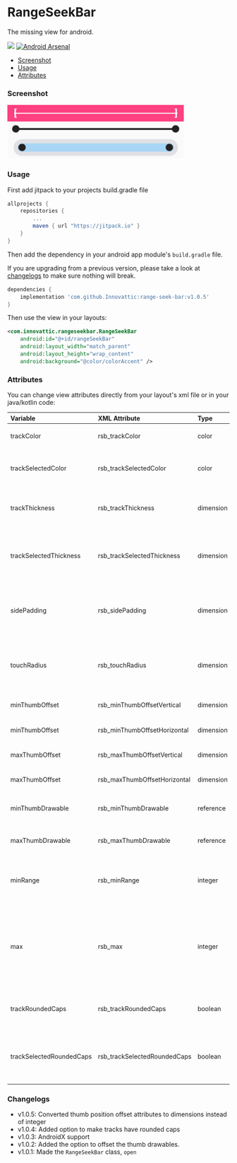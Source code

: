 # RangeSeekBar

The missing view for android. 

[![](https://jitpack.io/v/Innovattic/range-seek-bar.svg)](https://jitpack.io/#Innovattic/range-seek-bar) [![Android Arsenal](https://img.shields.io/badge/Android%20Arsenal-RangeSeekBar-brightgreen.svg?style=flat)](https://android-arsenal.com/details/1/7063)

- [Screenshot](#screenshot)
- [Usage](#usage)
- [Attributes](#attributes)

### Screenshot

<img src="/screenshots/sample.png" width="400px" />

### Usage
First add jitpack to your projects build.gradle file

```gradle
allprojects {
   	repositories {
   		...
   		maven { url "https://jitpack.io" }
   	}
}
```

Then add the dependency in your android app module's `build.gradle` file.

If you are upgrading from a previous version, please take a look at [changelogs](#changelogs) to make sure nothing will break.

```gradle
dependencies {
    implementation 'com.github.Innovattic:range-seek-bar:v1.0.5'
}
```

Then use the view in your layouts:

```xml
<com.innovattic.rangeseekbar.RangeSeekBar
    android:id="@+id/rangeSeekBar"
    android:layout_width="match_parent"
    android:layout_height="wrap_content"
    android:background="@color/colorAccent" />
```


### Attributes

You can change view attributes directly from your layout's xml file or in your java/kotlin code:

| Variable                   | XML Attribute                | Type      | Description                                                                            |
| :------------------------- | :--------------------------- | :-------- | :--------------------------------------------------------------------------------------|
| trackColor                 | rsb_trackColor               | color     | Color of horizontal track                                                              |
| trackSelectedColor         | rsb_trackSelectedColor       | color     | Color of the selected range of horizontal track                                        |
| trackThickness             | rsb_trackThickness           | dimension | The thickness of the horizontal track                                                  |
| trackSelectedThickness     | rsb_trackSelectedThickness   | dimension | The thickness of the selected range of horizontal track                                |
| sidePadding                | rsb_sidePadding              | dimension | Side padding for view, by default 16dp on the left and right                           |
| touchRadius                | rsb_touchRadius              | dimension | The acceptable touch radius around thumbs in pixels                                    |
| minThumbOffset             | rsb_minThumbOffsetVertical   | dimension | Vertical offset of min thumb                                                           |
| minThumbOffset             | rsb_minThumbOffsetHorizontal | dimension | Horizontal offset of min thumb                                                         |
| maxThumbOffset             | rsb_maxThumbOffsetVertical   | dimension | Vertical offset of max thumb                                                           |
| maxThumbOffset             | rsb_maxThumbOffsetHorizontal | dimension | Horizontal offset of max thumb                                                         |
| minThumbDrawable           | rsb_minThumbDrawable         | reference | The drawable to draw min thumb with                                                    |
| maxThumbDrawable           | rsb_maxThumbDrawable         | reference | The drawable to draw max thumb with                                                    |
| minRange                   | rsb_minRange                 | integer   | The minimum range to be selected. It should at least be 1                              |
| max                        | rsb_max                      | integer   | The maximum value of thumbs which can also be considered as the maximum possible range |
| trackRoundedCaps           | rsb_trackRoundedCaps         | boolean   | If the track should have rounded caps.                                                 |
| trackSelectedRoundedCaps   | rsb_trackSelectedRoundedCaps | boolean   | If the selected range track should have rounded caps.                                  |

### Changelogs

- v1.0.5: Converted thumb position offset attributes to dimensions instead of integer
- v1.0.4: Added option to make tracks have rounded caps
- v1.0.3: AndroidX support
- v1.0.2: Added the option to offset the thumb drawables.
- v1.0.1: Made the `RangeSeekBar` class, `open`
